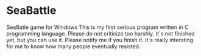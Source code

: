 # SeaBattle
SeaBatle game for Windows
This is my first serious program written in C programming language. Please do not criticize too harshly.
It\`s not finished yet, but you can use it.
Please notify me if you finish it. It\`s really intersting for me to know how many people eventually resisted.
